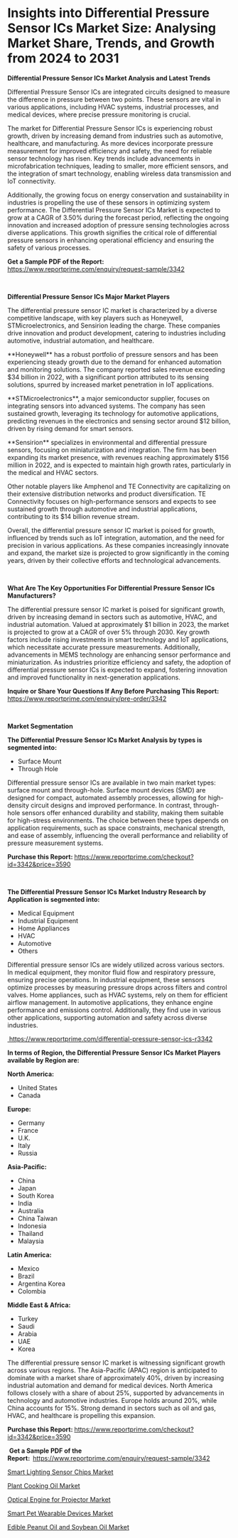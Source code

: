 <p><h1>Insights into Differential Pressure Sensor ICs Market Size: Analysing Market Share, Trends, and Growth from 2024 to 2031</h1></p><p><strong>Differential Pressure Sensor ICs Market Analysis and Latest Trends</strong></p>
<p><p>Differential Pressure Sensor ICs are integrated circuits designed to measure the difference in pressure between two points. These sensors are vital in various applications, including HVAC systems, industrial processes, and medical devices, where precise pressure monitoring is crucial. </p><p>The market for Differential Pressure Sensor ICs is experiencing robust growth, driven by increasing demand from industries such as automotive, healthcare, and manufacturing. As more devices incorporate pressure measurement for improved efficiency and safety, the need for reliable sensor technology has risen. Key trends include advancements in microfabrication techniques, leading to smaller, more efficient sensors, and the integration of smart technology, enabling wireless data transmission and IoT connectivity. </p><p>Additionally, the growing focus on energy conservation and sustainability in industries is propelling the use of these sensors in optimizing system performance. The Differential Pressure Sensor ICs Market is expected to grow at a CAGR of 3.50% during the forecast period, reflecting the ongoing innovation and increased adoption of pressure sensing technologies across diverse applications. This growth signifies the critical role of differential pressure sensors in enhancing operational efficiency and ensuring the safety of various processes.</p></p>
<p><strong>Get a Sample PDF of the Report:&nbsp;</strong> <a href="https://www.reportprime.com/enquiry/request-sample/3342?utm_campaign=1110&utm_medium=2&utm_source=Github&utm_content=ia&utm_term=10102024&utm_id=differential-pressure-sensor-ics">https://www.reportprime.com/enquiry/request-sample/3342</a></p>
<p>&nbsp;</p>
<p><strong>Differential Pressure Sensor ICs Major Market Players</strong></p>
<p><p>The differential pressure sensor IC market is characterized by a diverse competitive landscape, with key players such as Honeywell, STMicroelectronics, and Sensirion leading the charge. These companies drive innovation and product development, catering to industries including automotive, industrial automation, and healthcare.</p><p>**Honeywell** has a robust portfolio of pressure sensors and has been experiencing steady growth due to the demand for enhanced automation and monitoring solutions. The company reported sales revenue exceeding $34 billion in 2022, with a significant portion attributed to its sensing solutions, spurred by increased market penetration in IoT applications.</p><p>**STMicroelectronics**, a major semiconductor supplier, focuses on integrating sensors into advanced systems. The company has seen sustained growth, leveraging its technology for automotive applications, predicting revenues in the electronics and sensing sector around $12 billion, driven by rising demand for smart sensors.</p><p>**Sensirion** specializes in environmental and differential pressure sensors, focusing on miniaturization and integration. The firm has been expanding its market presence, with revenues reaching approximately $156 million in 2022, and is expected to maintain high growth rates, particularly in the medical and HVAC sectors.</p><p>Other notable players like Amphenol and TE Connectivity are capitalizing on their extensive distribution networks and product diversification. TE Connectivity focuses on high-performance sensors and expects to see sustained growth through automotive and industrial applications, contributing to its $14 billion revenue stream.</p><p>Overall, the differential pressure sensor IC market is poised for growth, influenced by trends such as IoT integration, automation, and the need for precision in various applications. As these companies increasingly innovate and expand, the market size is projected to grow significantly in the coming years, driven by their collective efforts and technological advancements.</p></p>
<p>&nbsp;</p>
<p><strong>What Are The Key Opportunities For Differential Pressure Sensor ICs Manufacturers?</strong></p>
<p><p>The differential pressure sensor IC market is poised for significant growth, driven by increasing demand in sectors such as automotive, HVAC, and industrial automation. Valued at approximately $1 billion in 2023, the market is projected to grow at a CAGR of over 5% through 2030. Key growth factors include rising investments in smart technology and IoT applications, which necessitate accurate pressure measurements. Additionally, advancements in MEMS technology are enhancing sensor performance and miniaturization. As industries prioritize efficiency and safety, the adoption of differential pressure sensor ICs is expected to expand, fostering innovation and improved functionality in next-generation applications.</p></p>
<p><strong>Inquire or Share Your Questions If Any Before Purchasing This Report:</strong> <a href="https://www.reportprime.com/enquiry/pre-order/3342?utm_campaign=1110&utm_medium=2&utm_source=Github&utm_content=ia&utm_term=10102024&utm_id=differential-pressure-sensor-ics">https://www.reportprime.com/enquiry/pre-order/3342</a></p>
<p>&nbsp;</p>
<p><strong>Market Segmentation</strong></p>
<p><strong>The Differential Pressure Sensor ICs Market Analysis by types is segmented into:</strong></p>
<p><ul><li>Surface Mount</li><li>Through Hole</li></ul></p>
<p><p>Differential pressure sensor ICs are available in two main market types: surface mount and through-hole. Surface mount devices (SMD) are designed for compact, automated assembly processes, allowing for high-density circuit designs and improved performance. In contrast, through-hole sensors offer enhanced durability and stability, making them suitable for high-stress environments. The choice between these types depends on application requirements, such as space constraints, mechanical strength, and ease of assembly, influencing the overall performance and reliability of pressure measurement systems.</p></p>
<p><strong>Purchase this Report:&nbsp;</strong><a href="https://www.reportprime.com/checkout?id=3342&price=3590&utm_campaign=1110&utm_medium=2&utm_source=Github&utm_content=ia&utm_term=10102024&utm_id=differential-pressure-sensor-ics">https://www.reportprime.com/checkout?id=3342&price=3590</a></p>
<p>&nbsp;</p>
<p><strong>The Differential Pressure Sensor ICs Market Industry Research by Application is segmented into:</strong></p>
<p><ul><li>Medical Equipment</li><li>Industrial Equipment</li><li>Home Appliances</li><li>HVAC</li><li>Automotive</li><li>Others</li></ul></p>
<p><p>Differential pressure sensor ICs are widely utilized across various sectors. In medical equipment, they monitor fluid flow and respiratory pressure, ensuring precise operations. In industrial equipment, these sensors optimize processes by measuring pressure drops across filters and control valves. Home appliances, such as HVAC systems, rely on them for efficient airflow management. In automotive applications, they enhance engine performance and emissions control. Additionally, they find use in various other applications, supporting automation and safety across diverse industries.</p></p>
<p><a href="https://www.reportprime.com/differential-pressure-sensor-ics-r3342?utm_campaign=1110&utm_medium=2&utm_source=Github&utm_content=ia&utm_term=10102024&utm_id=differential-pressure-sensor-ics">&nbsp;https://www.reportprime.com/differential-pressure-sensor-ics-r3342</a></p>
<p><strong>In terms of Region, the Differential Pressure Sensor ICs Market Players available by Region are:</strong></p>
<p>
    <p> <strong> North America: </strong>
        <ul>
            <li>United States</li>
            <li>Canada</li>
        </ul>
        </p> 
    <p> <strong> Europe: </strong>
        <ul>
            <li>Germany</li>
            <li>France</li>
            <li>U.K.</li>
            <li>Italy</li>
            <li>Russia</li>
        </ul>
        </p> 
    <p> <strong> Asia-Pacific: </strong>
        <ul>
            <li>China</li>
            <li>Japan</li>
            <li>South Korea</li>
            <li>India</li>
            <li>Australia</li>
            <li>China Taiwan</li>
            <li>Indonesia</li>
            <li>Thailand</li>
            <li>Malaysia</li>
        </ul>
        </p> 
    <p> <strong> Latin America: </strong>
        <ul>
            <li>Mexico</li>
            <li>Brazil</li>
            <li>Argentina Korea</li>
            <li>Colombia</li>
        </ul>
        </p> 
    <p> <strong> Middle East & Africa: </strong>
        <ul>
            <li>Turkey</li>
            <li>Saudi</li>
            <li>Arabia</li>
            <li>UAE</li>
            <li>Korea</li>
        </ul>
    </p>
    </p>
<p><p>The differential pressure sensor IC market is witnessing significant growth across various regions. The Asia-Pacific (APAC) region is anticipated to dominate with a market share of approximately 40%, driven by increasing industrial automation and demand for medical devices. North America follows closely with a share of about 25%, supported by advancements in technology and automotive industries. Europe holds around 20%, while China accounts for 15%. Strong demand in sectors such as oil and gas, HVAC, and healthcare is propelling this expansion.</p></p>
<p><strong>Purchase this Report: </strong><a href="https://www.reportprime.com/checkout?id=3342&price=3590&utm_campaign=1110&utm_medium=2&utm_source=Github&utm_content=ia&utm_term=10102024&utm_id=differential-pressure-sensor-ics">https://www.reportprime.com/checkout?id=3342&price=3590</a></p>
<p>&nbsp;<strong>Get a Sample PDF of the Report:&nbsp;&nbsp;</strong><a href="https://www.reportprime.com/enquiry/request-sample/3342?utm_campaign=1110&utm_medium=2&utm_source=Github&utm_content=ia&utm_term=10102024&utm_id=differential-pressure-sensor-ics">https://www.reportprime.com/enquiry/request-sample/3342</a></p>
<p><strong></strong></p>
<p><p><a href="https://github.com/vitacbq/Market-Research-Report-List-1/blob/main/smart-lighting-sensor-chips-market.md?utm_campaign=1110&utm_medium=2&utm_source=Github&utm_content=ia&utm_term=10102024&utm_id=differential-pressure-sensor-ics">Smart Lighting Sensor Chips Market</a></p><p><a href="https://issuu.com/reportprime-2/docs/plant-cooking-oil-market-size-2030._6887319eab7778?utm_campaign=1110&utm_medium=2&utm_source=Github&utm_content=ia&utm_term=10102024&utm_id=differential-pressure-sensor-ics">Plant Cooking Oil Market</a></p><p><a href="https://github.com/benjigwozdzus/Market-Research-Report-List-1/blob/main/optical-engine-for-projector-market.md?utm_campaign=1110&utm_medium=2&utm_source=Github&utm_content=ia&utm_term=10102024&utm_id=differential-pressure-sensor-ics">Optical Engine for Projector Market</a></p><p><a href="https://www.linkedin.com/pulse/smart-pet-wearable-devices-industry-analysis-report-its-market-8tm1c?utm_campaign=1110&utm_medium=2&utm_source=Github&utm_content=ia&utm_term=10102024&utm_id=differential-pressure-sensor-ics">Smart Pet Wearable Devices Market</a></p><p><a href="https://issuu.com/reportprime-2/docs/edible-peanut-oil-and-soybean-oil-m_f63ccb1752e83d?utm_campaign=1110&utm_medium=2&utm_source=Github&utm_content=ia&utm_term=10102024&utm_id=differential-pressure-sensor-ics">Edible Peanut Oil and Soybean Oil Market</a></p></p>
